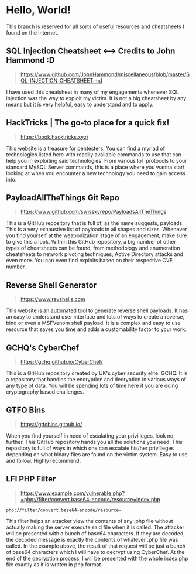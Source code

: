 # Hello, World!

This branch is reserved for all sorts of useful resources and cheatsheets I found on the internet.


## SQL Injection Cheatsheet <--> **Credits to John Hammond :D**
> https://www.github.com/JohnHammond/miscellaneous/blob/master/SQL_INJECTION_CHEATSHEET.md

I have used this cheatsheet in many of my engagements whenever SQL injection was the way to exploit my victim. It is not a big cheatsheet by any means but it is very helpful, easy to understand and to apply.

## HackTricks | The go-to place for a quick fix!
>https://book.hacktricks.xyz/

This website is a treasure for pentesters. You can find a myriad of technologies listed here with readily available commands to use that can help you in exploiting said technologies. From various IoT protocols to your standard MySQL Server commands, this is a place where you wanna start looking at when you encounter a new technology you need to gain access into.

## PayloadAllTheThings Git Repo
> https://www.github.com/swisskyrepo/PayloadsAllTheThings

This is a GitHub repository that is full  of, as the name suggests, payloads. This is a very exhaustive list of payloads in all shapes and sizes. Whenever you find yourself at the weaponization stage of an engagement, make sure to give this a look.
Within this GitHub repository, a big number of other types of cheatsheets can be found, from methodology and enumeration cheatsheets to  network pivoting techniques, Active Directory attacks and even more. You can even find exploits based on their respective CVE number.

## Reverse Shell Generator
>https://www.revshells.com

This website is an automated tool to generate reverse shell payloads. It has an easy to understand user interface and lots of ways to create a reverse, bind or even a MSFVenom shell payload. It is a complex and easy to use resource that saves you time and adds a customability factor to your work.

## GCHQ's CyberChef
>https://gchq.github.io/CyberChef/

This is a GitHub repository created by UK's cyber security elite: GCHQ. It is a repository that handles the encryption and decryption in various ways of any type of data. You will be spending lots of time here if you are doing cryptography based challenges.

## GTFO Bins
>https://gtfobins.github.io/

When you find yourself in need of escalating your privilleges, look no further. This GitHub repository hands you all the solutions you need. This repository is full of ways in which one can escalate his/her privilleges depending on what binary files are found on the victim system. Easy to use and follow. Highly recommend.

## LFI PHP Filter
>https://www.example.com/vulnerable.php?=php://filter/convert.base64-encode/resource=index.php
```
php://filter/convert.base64-encode/resource=
```
This filter helps an attacker view the contents of any .php file without actually making the server execute said file when it is called. The attacker will be presented with a bunch of base64 characters. If they are decoded, the decoded message is exactly the contents of whatever .php file was called.
In the example above, the result of that request will be just a bunch of base64 characters which I will have to decrypt using CyberChef. At the end of the decryption process, I will be presented with the whole index.php file  exactly as it is written in php format.

